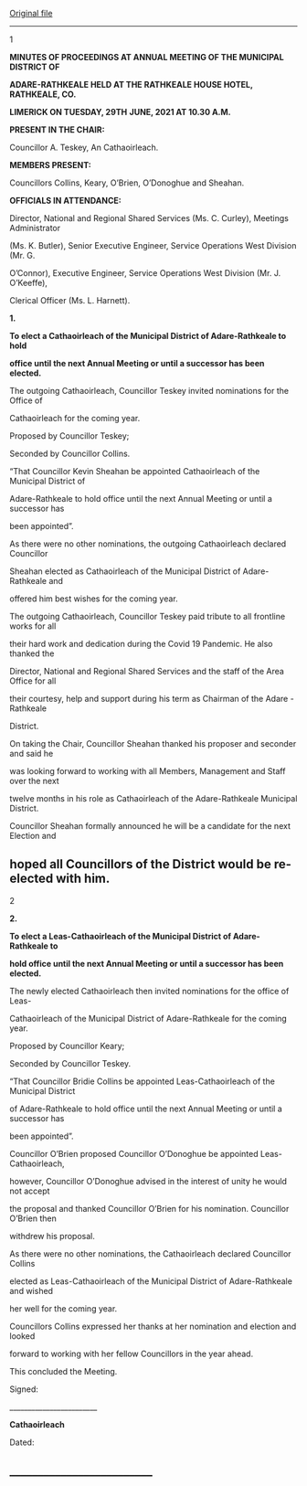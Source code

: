 [Original file](https://www.limerick.ie/sites/default/files/media/documents/2021-07/01-b-minutes-of-annual-meeting-29th-june-2021.pdf)

---
1

**MINUTES OF PROCEEDINGS AT ANNUAL MEETING OF THE MUNICIPAL DISTRICT OF**

**ADARE-RATHKEALE HELD AT THE RATHKEALE HOUSE HOTEL, RATHKEALE, CO.**

**LIMERICK ON TUESDAY, 29TH** **JUNE, 2021 AT 10.30 A.M.**

**PRESENT IN THE CHAIR:**

Councillor A. Teskey, An Cathaoirleach.

**MEMBERS PRESENT:**

Councillors Collins, Keary, O’Brien, O’Donoghue and Sheahan.

**OFFICIALS IN ATTENDANCE:**

Director, National and Regional Shared Services (Ms. C. Curley), Meetings Administrator

(Ms. K. Butler), Senior Executive Engineer, Service Operations West Division (Mr. G.

O’Connor), Executive Engineer, Service Operations West Division (Mr. J. O’Keeffe),

Clerical Officer (Ms. L. Harnett).

**1.**

**To elect a Cathaoirleach of the Municipal District of Adare-Rathkeale to hold**

**office until the next Annual Meeting or until a successor has been elected.**

The outgoing Cathaoirleach, Councillor Teskey invited nominations for the Office of

Cathaoirleach for the coming year.

Proposed by Councillor Teskey;

Seconded by Councillor Collins.

“That Councillor Kevin Sheahan be appointed Cathaoirleach of the Municipal District of

Adare-Rathkeale to hold office until the next Annual Meeting or until a successor has

been appointed”.

As there were no other nominations, the outgoing Cathaoirleach declared Councillor

Sheahan elected as Cathaoirleach of the Municipal District of Adare-Rathkeale and

offered him best wishes for the coming year.

The outgoing Cathaoirleach, Councillor Teskey paid tribute to all frontline works for all

their hard work and dedication during the Covid 19 Pandemic. He also thanked the

Director, National and Regional Shared Services and the staff of the Area Office for all

their courtesy, help and support during his term as Chairman of the Adare - Rathkeale

District.

On taking the Chair, Councillor Sheahan thanked his proposer and seconder and said he

was looking forward to working with all Members, Management and Staff over the next

twelve months in his role as Cathaoirleach of the Adare-Rathkeale Municipal District.

Councillor Sheahan formally announced he will be a candidate for the next Election and

hoped all Councillors of the District would be re-elected with him.
---
2

**2.**

**To elect a Leas-Cathaoirleach of the Municipal District of Adare-Rathkeale to**

**hold office until the next Annual Meeting or until a successor has been elected.**

The newly elected Cathaoirleach then invited nominations for the office of Leas-

Cathaoirleach of the Municipal District of Adare-Rathkeale for the coming year.

Proposed by Councillor Keary;

Seconded by Councillor Teskey.

“That Councillor Bridie Collins be appointed Leas-Cathaoirleach of the Municipal District

of Adare-Rathkeale to hold office until the next Annual Meeting or until a successor has

been appointed”.

Councillor O’Brien proposed Councillor O’Donoghue be appointed Leas-Cathaoirleach,

however, Councillor O’Donoghue advised in the interest of unity he would not accept

the proposal and thanked Councillor O’Brien for his nomination. Councillor O’Brien then

withdrew his proposal.

As there were no other nominations, the Cathaoirleach declared Councillor Collins

elected as Leas-Cathaoirleach of the Municipal District of Adare-Rathkeale and wished

her well for the coming year.

Councillors Collins expressed her thanks at her nomination and election and looked

forward to working with her fellow Councillors in the year ahead.

This concluded the Meeting.

Signed:

\_\_\_\_\_\_\_\_\_\_\_\_\_\_\_\_\_\_\_\_\_\_\_\_

**Cathaoirleach**

Dated:

\_\_\_\_\_\_\_\_\_\_\_\_\_\_\_\_\_\_\_\_\_\_\_\_\_
---
